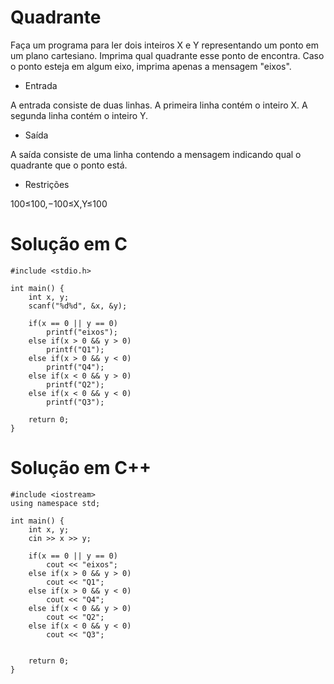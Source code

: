 # Quadrante

Faça um programa para ler dois inteiros X e Y representando um ponto em um plano cartesiano. Imprima qual quadrante esse ponto de encontra. Caso o ponto esteja em algum eixo, imprima apenas a mensagem "eixos".

- Entrada

A entrada consiste de duas linhas. A primeira linha contém o inteiro X. A segunda linha contém o inteiro Y.

- Saída

A saída consiste de uma linha contendo a mensagem indicando qual o quadrante que o ponto está.

- Restrições

100≤100,−100≤X,Y≤100

# Solução em C
```
#include <stdio.h>

int main() {
    int x, y;
    scanf("%d%d", &x, &y);
    
    if(x == 0 || y == 0)
        printf("eixos");
    else if(x > 0 && y > 0)
        printf("Q1");
    else if(x > 0 && y < 0)
        printf("Q4");
    else if(x < 0 && y > 0)
        printf("Q2");
    else if(x < 0 && y < 0)
        printf("Q3");
    
    return 0;
}
```


# Solução em C++
```
#include <iostream>
using namespace std;

int main() {
    int x, y;
    cin >> x >> y;
    
    if(x == 0 || y == 0)
        cout << "eixos";
    else if(x > 0 && y > 0)
        cout << "Q1";
    else if(x > 0 && y < 0)
        cout << "Q4";
    else if(x < 0 && y > 0)
        cout << "Q2";
    else if(x < 0 && y < 0)
        cout << "Q3";
    

    return 0;
}
```